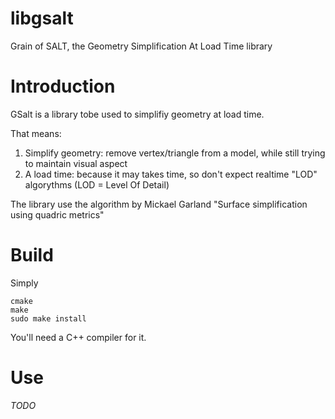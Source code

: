 # libgsalt
Grain of SALT, the Geometry Simplification At Load Time library


Introduction
============

GSalt is a library tobe used to simplifiy geometry at load time.

That means:
 1. Simplify geometry: remove vertex/triangle from a model, while still trying to maintain visual aspect
 2. A load time: because it may takes time, so don't expect realtime "LOD" algorythms (LOD = Level Of Detail)

The library use the algorithm by Mickael Garland "Surface simplification using quadric metrics"

Build
======

Simply
```
cmake
make
sudo make install
```

You'll need a C++ compiler for it.

Use
===

*TODO*
